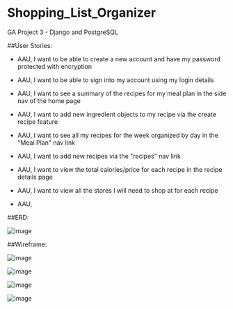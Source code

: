 # Shopping_List_Organizer
GA Project 3 - Django and PostgreSQL

##User Stories:

* AAU, I want to be able to create a new account and have my password protected with encryption
- AAU, I want to be able to sign into my account using my login details
* AAU, I want to see a summary of the recipes for my meal plan in the side nav of the home page
- AAU, I want to add new ingredient objects to my recipe via the create recipe feature
* AAU, I want to see all my recipes for the week organized by day in the "Meal Plan" nav link
- AAU, I want to add new recipes via the "recipes" nav link
* AAU, I want to view the total calories/price for each recipe in the recipe details page
- AAU, I want to view all the stores I will need to shop at for each recipe
* AAU, 


##ERD:

![image](https://user-images.githubusercontent.com/70331884/229518771-33885838-3e81-4851-ba5a-cb4b3ca0a8ca.png)

##Wireframe:

![image](https://user-images.githubusercontent.com/70331884/229519152-ab86207c-0ee7-46fe-9ae8-4290cabf437b.png)

![image](https://user-images.githubusercontent.com/70331884/229519203-d2b4bbb6-5b44-45ba-8205-7f20fc4faf3a.png)

![image](https://user-images.githubusercontent.com/70331884/229519294-961bb757-1035-4415-b1bf-d3c7e01630c7.png)

![image](https://user-images.githubusercontent.com/70331884/229519326-2354bb19-522c-496e-a116-1753998b4288.png)
